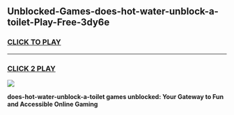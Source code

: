 
## Unblocked-Games-does-hot-water-unblock-a-toilet-Play-Free-3dy6e
<h3>
<a href="https://premium76.site?title=does-hot-water-unblock-a-toilet&ref=18A1">CLICK TO PLAY</a></h3>
<hr>

<h3>
<a href="https://premium76.site?title=does-hot-water-unblock-a-toilet&ref=18A1">CLICK 2 PLAY</a>
  
</h3>

<a href="https://premium76.site?title=does-hot-water-unblock-a-toilet&ref=18A1"><img src="https://clearcache.store/games.png"></a>


**does-hot-water-unblock-a-toilet games unblocked: Your Gateway to Fun and Accessible Online Gaming**
